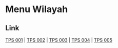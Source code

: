 # Menu Wilayah

## Link

[TPS 001](https://github.com/gigit-pemilu/pemilu-2024-17-bengkulu/tree/main/pileg-dpr/hitung-suara/sub/17-bengkulu/sub/09-bengkulu-tengah/sub/03-pondok-kelapa/sub/2022-sri-kuncoro/sub/001-tps)
 | 
[TPS 002](https://github.com/gigit-pemilu/pemilu-2024-17-bengkulu/tree/main/pileg-dpr/hitung-suara/sub/17-bengkulu/sub/09-bengkulu-tengah/sub/03-pondok-kelapa/sub/2022-sri-kuncoro/sub/002-tps)
 | 
[TPS 003](https://github.com/gigit-pemilu/pemilu-2024-17-bengkulu/tree/main/pileg-dpr/hitung-suara/sub/17-bengkulu/sub/09-bengkulu-tengah/sub/03-pondok-kelapa/sub/2022-sri-kuncoro/sub/003-tps)
 | 
[TPS 004](https://github.com/gigit-pemilu/pemilu-2024-17-bengkulu/tree/main/pileg-dpr/hitung-suara/sub/17-bengkulu/sub/09-bengkulu-tengah/sub/03-pondok-kelapa/sub/2022-sri-kuncoro/sub/004-tps)
 | 
[TPS 005](https://github.com/gigit-pemilu/pemilu-2024-17-bengkulu/tree/main/pileg-dpr/hitung-suara/sub/17-bengkulu/sub/09-bengkulu-tengah/sub/03-pondok-kelapa/sub/2022-sri-kuncoro/sub/005-tps)


